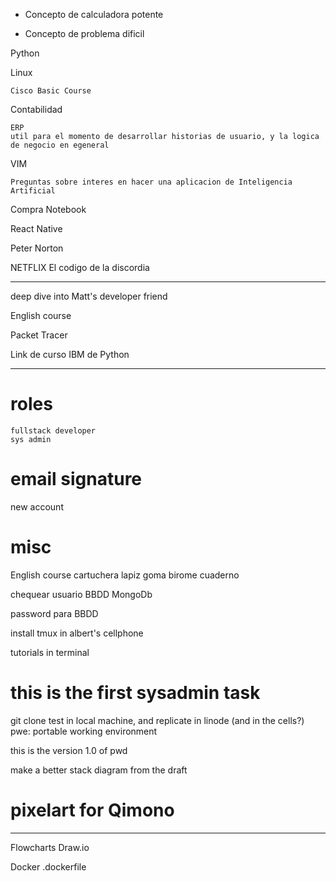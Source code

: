 * Concepto de calculadora potente

* Concepto de problema dificil


Python 

Linux

    Cisco Basic Course

Contabilidad

    ERP
    util para el momento de desarrollar historias de usuario, y la logica de negocio en egeneral

VIM

    Preguntas sobre interes en hacer una aplicacion de Inteligencia Artificial


Compra Notebook

React Native

Peter Norton

NETFLIX El codigo de la discordia

-----------

deep dive into Matt's developer friend

English course

Packet Tracer


Link de curso IBM de Python

------------
# roles
    fullstack developer
    sys admin

# email signature
new account

# misc
English course
cartuchera
lapiz 
goma
birome
cuaderno

chequear usuario BBDD MongoDb

password para BBDD

install tmux in albert's cellphone

tutorials in terminal

# this is the first sysadmin task

git clone test in local machine, and replicate in linode (and in the cells?) pwe: portable working environment

this is the version 1.0 of pwd

make a better stack diagram from the draft

# pixelart for Qimono 

-------------
Flowcharts
Draw.io

Docker
.dockerfile 
